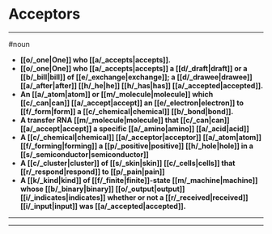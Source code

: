 # Acceptors
---
#noun
- **[[o/_one|One]] who [[a/_accepts|accepts]].**
- **[[o/_one|One]] who [[a/_accepts|accepts]] a [[d/_draft|draft]] or a [[b/_bill|bill]] of [[e/_exchange|exchange]]; a [[d/_drawee|drawee]] [[a/_after|after]] [[h/_he|he]] [[h/_has|has]] [[a/_accepted|accepted]].**
- **An [[a/_atom|atom]] or [[m/_molecule|molecule]] which [[c/_can|can]] [[a/_accept|accept]] an [[e/_electron|electron]] to [[f/_form|form]] a [[c/_chemical|chemical]] [[b/_bond|bond]].**
- **A transfer RNA [[m/_molecule|molecule]] that [[c/_can|can]] [[a/_accept|accept]] a specific [[a/_amino|amino]] [[a/_acid|acid]]**
- **A [[c/_chemical|chemical]] [[a/_acceptor|acceptor]] [[a/_atom|atom]] [[f/_forming|forming]] a [[p/_positive|positive]] [[h/_hole|hole]] in a [[s/_semiconductor|semiconductor]]**
- **A [[c/_cluster|cluster]] of [[s/_skin|skin]] [[c/_cells|cells]] that [[r/_respond|respond]] to [[p/_pain|pain]]**
- **A [[k/_kind|kind]] of [[f/_finite|finite]]-state [[m/_machine|machine]] whose [[b/_binary|binary]] [[o/_output|output]] [[i/_indicates|indicates]] whether or not a [[r/_received|received]] [[i/_input|input]] was [[a/_accepted|accepted]].**
---
---
